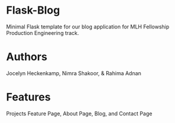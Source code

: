 # Flask-Blog
Minimal Flask template for our blog application for MLH Fellowship Production Engineering track.
 
# Authors
Jocelyn Heckenkamp,
Nimra Shakoor, &
Rahima Adnan 

# Features 
Projects Feature Page, 
About Page,
Blog, and 
Contact Page
